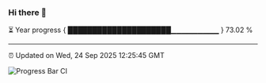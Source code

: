 ### Hi there 👋

⏳ Year progress { █████████████████████▁▁▁▁▁▁▁▁▁ } 73.02 %

---

⏰ Updated on Wed, 24 Sep 2025 12:25:45 GMT

![Progress Bar CI](https://github.com/code-lakshay/GitHub-Actions-Demo/workflows/Progress%20Bar%20CI/badge.svg)
